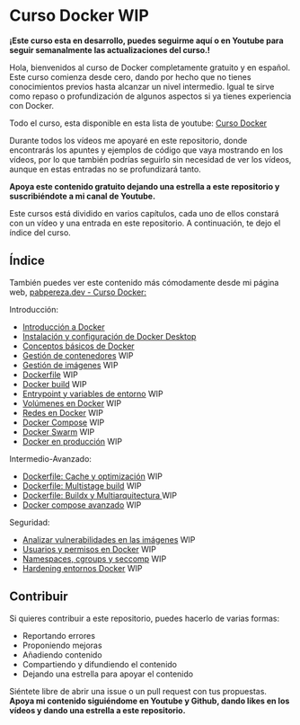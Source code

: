 # Curso Docker WIP

**¡Este curso esta en desarrollo, puedes seguirme aquí o en Youtube para seguir semanalmente las actualizaciones del curso.!**

Hola, bienvenidos al curso de Docker completamente gratuito y en español. Este curso comienza desde cero, dando por hecho que no tienes conocimientos previos hasta alcanzar un nivel intermedio. Igual te sirve como repaso o profundización de algunos aspectos si ya tienes experiencia con Docker.

Todo el curso, esta disponible en esta lista de youtube: [Curso Docker](https://www.youtube.com/playlist?list=PLQhxXeq1oc2n7YnjRhq7qVMzZWtDY7Zz0)

Durante todos los vídeos me apoyaré en este repositorio, donde encontrarás los apuntes y ejemplos de código que vaya mostrando en los vídeos, por lo que también podrías seguirlo sin necesidad de ver los vídeos, aunque en estas entradas no se profundizará tanto.

**Apoya este contenido gratuito dejando una estrella a este repositorio y suscribiéndote a mi canal de Youtube.**

Este cursos está dividido en varios capítulos, cada uno de ellos constará con un vídeo y una entrada en este repositorio. A continuación, te dejo el índice del curso.

## Índice
También puedes ver este contenido más cómodamente desde mi página web, [pabpereza.dev - Curso Docker:](https://pabpereza.dev/docs/cursos/)

Introducción:
* [Introducción a Docker](1.Introducción.md)
* [Instalación y configuración de Docker Desktop](2.Instalación.md) 
* [Conceptos básicos de Docker](3.Conceptos_básicos.md)
* [Gestión de contenedores](#gestión-de-contenedores) WIP
* [Gestión de imágenes](#gestión-de-imágenes) WIP
* [Dockerfile](#dockerfile) WIP
* [Docker build](#docker-build) WIP
* [Entrypoint y variables de entorno](#entrypoint-y-variables-de-entorno) WIP
* [Volúmenes en Docker](#volúmenes-en-docker) WIP
* [Redes en Docker](#redes-en-docker) WIP
* [Docker Compose](#docker-compose) WIP
* [Docker Swarm](#docker-swarm) WIP
* [Docker en producción](#docker-en-producción) WIP

Intermedio-Avanzado:
* [Dockerfile: Cache y optimización](#dockerfile-cache) WIP
* [Dockerfile: Multistage build](#dockerfile-multistage-build) WIP
* [Dockerfile: Buildx y Multiarquitectura ](#dockerfile-buildkit) WIP
* [Docker compose avanzado](#docker-compose-avanzado) WIP

Seguridad:
* [Analizar vulnerabilidades en las imágenes](#seguridad-imágenes) WIP
* [Usuarios y permisos en Docker](#usuarios-permisos) WIP
* [Namespaces, cgroups y seccomp](#namespaces-cgroups-seccomp) WIP
* [Hardening entornos Docker](#hardening-docker) WIP



## Contribuir
Si quieres contribuir a este repositorio, puedes hacerlo de varias formas:
* Reportando errores
* Proponiendo mejoras
* Añadiendo contenido 
* Compartiendo y difundiendo el contenido
* Dejando una estrella para apoyar el contenido
  
Siéntete libre de abrir una issue o un pull request con tus propuestas. **Apoya mi contenido siguiéndome en Youtube y Github, dando likes en los vídeos y dando una estrella a este repositorio.**
